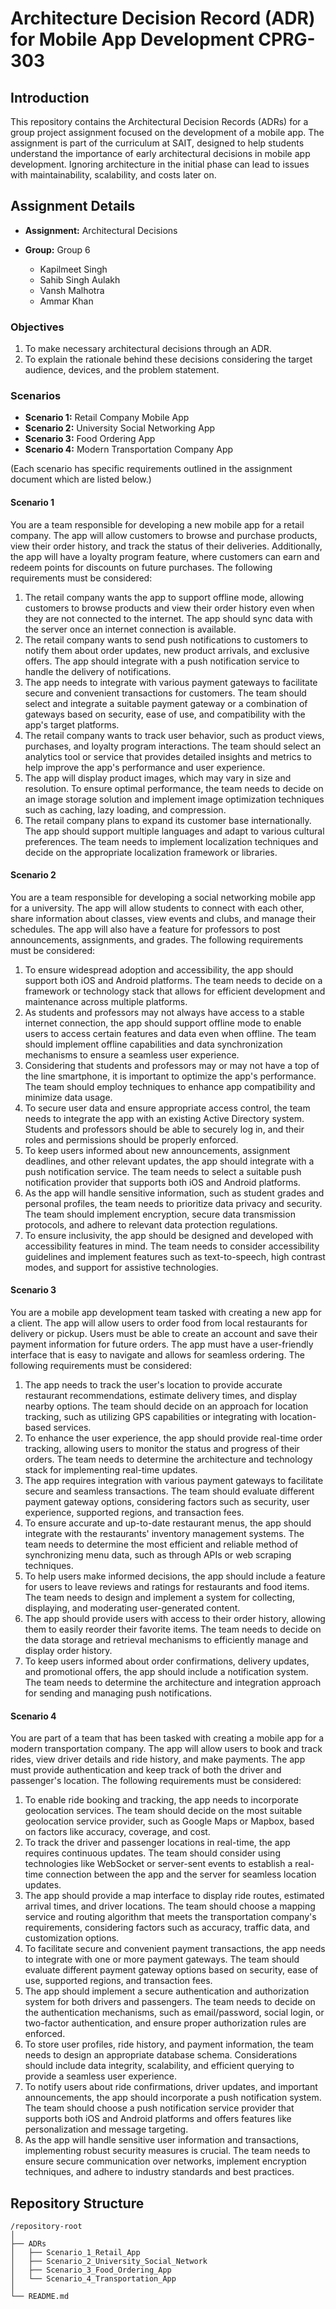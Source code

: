 # Architecture Decision Record (ADR) for Mobile App Development CPRG-303

## Introduction

This repository contains the Architectural Decision Records (ADRs) for a group project assignment focused on the development of a mobile app. The assignment is part of the curriculum at SAIT, designed to help students understand the importance of early architectural decisions in mobile app development. Ignoring architecture in the initial phase can lead to issues with maintainability, scalability, and costs later on.

## Assignment Details

- **Assignment:** Architectural Decisions

- **Group:** Group 6
  - Kapilmeet Singh
  - Sahib Singh Aulakh
  - Vansh Malhotra
  - Ammar Khan

### Objectives

1. To make necessary architectural decisions through an ADR.
2. To explain the rationale behind these decisions considering the target audience, devices, and the problem statement.

### Scenarios

- **Scenario 1:** Retail Company Mobile App
- **Scenario 2:** University Social Networking App
- **Scenario 3:** Food Ordering App
- **Scenario 4:** Modern Transportation Company App

(Each scenario has specific requirements outlined in the assignment document which are listed below.)

#### Scenario 1

You are a team responsible for developing a new mobile app for a retail company. The app will allow customers to browse and purchase products, view their order history, and track the status of their deliveries. Additionally, the app will have a loyalty program feature, where customers can earn and redeem points for discounts on future purchases. The following requirements must be considered:

1. The retail company wants the app to support offline mode, allowing customers to browse products and view their order history even when they are not connected to the internet. The app should sync data with the server once an internet connection is available.
2. The retail company wants to send push notifications to customers to notify them about order updates, new product arrivals, and exclusive offers. The app should integrate with a push notification service to handle the delivery of notifications.
3. The app needs to integrate with various payment gateways to facilitate secure and convenient transactions for customers. The team should select and integrate a suitable payment gateway or a combination of gateways based on security, ease of use, and compatibility with the app's target platforms.
4. The retail company wants to track user behavior, such as product views, purchases, and loyalty program interactions. The team should select an analytics tool or service that provides detailed insights and metrics to help improve the app's performance and user experience.
5. The app will display product images, which may vary in size and resolution. To ensure optimal performance, the team needs to decide on an image storage solution and implement image optimization techniques such as caching, lazy loading, and compression.
6. The retail company plans to expand its customer base internationally. The app should support multiple languages and adapt to various cultural preferences. The team needs to implement localization techniques and decide on the appropriate localization framework or libraries.

#### Scenario 2

You are a team responsible for developing a social networking mobile app for a university. The app will allow students to connect with each other, share information about classes, view events and clubs, and manage their schedules. The app will also have a feature for professors to post announcements, assignments, and grades. The following requirements must be considered:

1. To ensure widespread adoption and accessibility, the app should support both iOS and Android platforms. The team needs to decide on a framework or technology stack that allows for efficient development and maintenance across multiple platforms.
2. As students and professors may not always have access to a stable internet connection, the app should support offline mode to enable users to access certain features and data even when offline. The team should implement offline capabilities and data synchronization mechanisms to ensure a seamless user experience.
3. Considering that students and professors may or may not have a top of the line smartphone, it is important to optimize the app's performance. The team should employ techniques to enhance app compatibility and minimize data usage.
4. To secure user data and ensure appropriate access control, the team needs to integrate the app with an existing Active Directory system. Students and professors should be able to securely log in, and their roles and permissions should be properly enforced.
5. To keep users informed about new announcements, assignment deadlines, and other relevant updates, the app should integrate with a push notification service. The team needs to select a suitable push notification provider that supports both iOS and Android platforms.
6. As the app will handle sensitive information, such as student grades and personal profiles, the team needs to prioritize data privacy and security. The team should implement encryption, secure data transmission protocols, and adhere to relevant data protection regulations.
7. To ensure inclusivity, the app should be designed and developed with accessibility features in mind. The team needs to consider accessibility guidelines and implement features such as text-to-speech, high contrast modes, and support for assistive technologies.

#### Scenario 3

You are a mobile app development team tasked with creating a new app for a client. The app will allow users to order food from local restaurants for delivery or pickup. Users must be able to create an account and save their payment information for future orders. The app must have a user-friendly interface that is easy to navigate and allows for seamless ordering. The following requirements must be considered:

1. The app needs to track the user's location to provide accurate restaurant recommendations, estimate delivery times, and display nearby options. The team should decide on an approach for location tracking, such as utilizing GPS capabilities or integrating with location-based services.
2. To enhance the user experience, the app should provide real-time order tracking, allowing users to monitor the status and progress of their orders. The team needs to determine the architecture and technology stack for implementing real-time updates.
3. The app requires integration with various payment gateways to facilitate secure and seamless transactions. The team should evaluate different payment gateway options, considering factors such as security, user experience, supported regions, and transaction fees.
4. To ensure accurate and up-to-date restaurant menus, the app should integrate with the restaurants' inventory management systems. The team needs to determine the most efficient and reliable method of synchronizing menu data, such as through APIs or web scraping techniques.
5. To help users make informed decisions, the app should include a feature for users to leave reviews and ratings for restaurants and food items. The team needs to design and implement a system for collecting, displaying, and moderating user-generated content.
6. The app should provide users with access to their order history, allowing them to easily reorder their favorite items. The team needs to decide on the data storage and retrieval mechanisms to efficiently manage and display order history.
7. To keep users informed about order confirmations, delivery updates, and promotional offers, the app should include a notification system. The team needs to determine the architecture and integration approach for sending and managing push notifications.

#### Scenario 4

You are part of a team that has been tasked with creating a mobile app for a modern transportation company. The app will allow users to book and track rides, view driver details and ride history, and make payments. The app must provide authentication and keep track of both the driver and passenger's location. The following requirements must be considered:

1. To enable ride booking and tracking, the app needs to incorporate geolocation services. The team should decide on the most suitable geolocation service provider, such as Google Maps or Mapbox, based on factors like accuracy, coverage, and cost.
2. To track the driver and passenger locations in real-time, the app requires continuous updates. The team should consider using technologies like WebSocket or server-sent events to establish a real-time connection between the app and the server for seamless location updates.
3. The app should provide a map interface to display ride routes, estimated arrival times, and driver locations. The team should choose a mapping service and routing algorithm that meets the transportation company's requirements, considering factors such as accuracy, traffic data, and customization options.
4. To facilitate secure and convenient payment transactions, the app needs to integrate with one or more payment gateways. The team should evaluate different payment gateway options based on security, ease of use, supported regions, and transaction fees.
5. The app should implement a secure authentication and authorization system for both drivers and passengers. The team needs to decide on the authentication mechanisms, such as email/password, social login, or two-factor authentication, and ensure proper authorization rules are enforced.
6. To store user profiles, ride history, and payment information, the team needs to design an appropriate database schema. Considerations should include data integrity, scalability, and efficient querying to provide a seamless user experience.
7. To notify users about ride confirmations, driver updates, and important announcements, the app should incorporate a push notification system. The team should choose a push notification service provider that supports both iOS and Android platforms and offers features like personalization and message targeting.
8. As the app will handle sensitive user information and transactions, implementing robust security measures is crucial. The team needs to ensure secure communication over networks, implement encryption techniques, and adhere to industry standards and best practices.

## Repository Structure

```plaintext
/repository-root
│
├── ADRs
│   ├── Scenario_1_Retail_App
│   ├── Scenario_2_University_Social_Network
│   ├── Scenario_3_Food_Ordering_App
│   └── Scenario_4_Transportation_App
│
└── README.md
